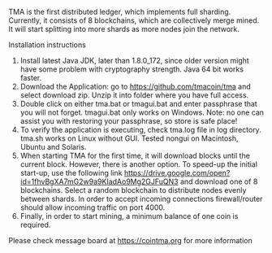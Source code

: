TMA is the first distributed ledger, which implements full sharding. Currently, it consists of 8 blockchains, which are collectively merge mined. It will start splitting into more shards as more nodes join the network.

Installation instructions

1)    Install latest Java JDK, later than 1.8.0_172, since older version might have some problem with cryptography strength. Java 64 bit works faster.
2)    Download the Application: go to https://github.com/tmacoin/tma and select download zip. Unzip it into folder where you have full access.
3)    Double click on either tma.bat or tmagui.bat and enter passphrase that you will not forget. tmagui.bat only works on Windows. Note: no one can assist you with restoring your passphrase, so store is safe place!
4)    To verify the application is executing, check tma.log file in log directory. tma.sh works on Linux without GUI. Tested nongui on Macintosh, Ubuntu and Solaris.
5)    When starting TMA for the first time, it will download blocks until the current block. However, there is another option. To speed-up the initial start-up, use the following link https://drive.google.com/open?id=1fhvBgXA7mG2w9a9KIadAo9Mg2GJFuQN3 and download one of 8 blockchains. Select a random blockchain to distribute nodes evenly between shards. In order to accept incoming connections firewall/router should allow incoming traffic on port 4000.
6)    Finally, in order to start mining, a minimum balance of one coin is required.

Please check message board at https://cointma.org for more information